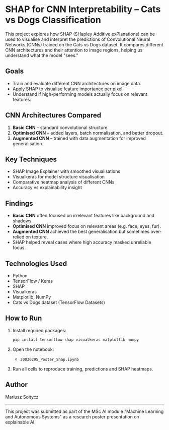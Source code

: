
# SHAP for CNN Interpretability – Cats vs Dogs Classification

This project explores how SHAP (SHapley Additive exPlanations) can be used to visualise and interpret the predictions of Convolutional Neural Networks (CNNs) trained on the Cats vs Dogs dataset. It compares different CNN architectures and their attention to image regions, helping us understand what the model "sees."

## Goals

- Train and evaluate different CNN architectures on image data.
- Apply SHAP to visualise feature importance per pixel.
- Understand if high-performing models actually focus on relevant features.

## CNN Architectures Compared

1. **Basic CNN** – standard convolutional structure.
2. **Optimised CNN** – added layers, batch normalisation, and better dropout.
3. **Augmented CNN** – trained with data augmentation for improved generalisation.

## Key Techniques

- SHAP Image Explainer with smoothed visualisations
- Visualkeras for model structure visualisation
- Comparative heatmap analysis of different CNNs
- Accuracy vs explainability insight

## Findings

- **Basic CNN** often focused on irrelevant features like background and shadows.
- **Optimised CNN** improved focus on relevant areas (e.g. face, eyes, fur).
- **Augmented CNN** achieved the best generalisation but sometimes over-relied on texture.
- SHAP helped reveal cases where high accuracy masked unreliable focus.

## Technologies Used

- Python
- TensorFlow / Keras
- SHAP
- Visualkeras
- Matplotlib, NumPy
- Cats vs Dogs dataset (TensorFlow Datasets)

## How to Run

1. Install required packages:
   ```bash
   pip install tensorflow shap visualkeras matplotlib numpy
   ```

2. Open the notebook:
   - `30030295_Poster_Shap.ipynb`

3. Run all cells to reproduce training, predictions and SHAP heatmaps.

## Author

Mariusz Sołtycz

---

This project was submitted as part of the MSc AI module "Machine Learning and Autonomous Systems" as a research poster presentation on explainable AI.
